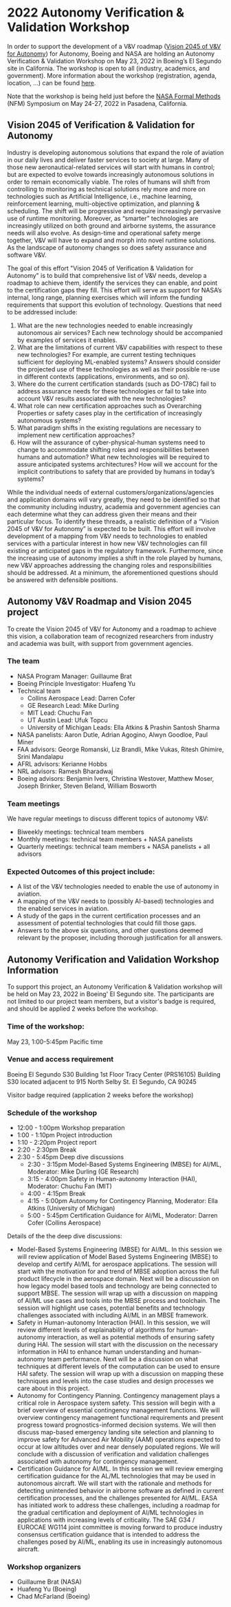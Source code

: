 # 2022 Autonomy Verification & Validation Workshop

In order to support the development of a V&V roadmap ([Vision 2045 of V&V for Autonomy](#vision-2045-of-verification-&-validation-for-autonomy)) for Autonomy, Boeing and NASA are holding an Autonomy Verification & Validation Workshop on May 23, 2022 in Boeing’s El Segundo site in California.  The workshop is open to all (industry, academics, and government). More information about the workshop (registration, agenda, location, ...) can be found [here](#autonomy-verification-and-validation-workshop-information).

Note that the workshop is being held just before the <a href="https://nfm2022.caltech.edu/">NASA Formal Methods</a> (NFM) Symposium on May 24-27, 2022 in Pasadena, California.

## Vision 2045 of Verification & Validation for Autonomy

Industry is developing autonomous solutions that expand the role of aviation in our daily lives and deliver faster services to society at large. Many of those new aeronautical-related services will start with humans in control; but are expected to evolve towards increasingly autonomous solutions in order to remain economically viable. The roles of humans will shift from controlling to monitoring as technical solutions rely more and more on technologies such as Artificial Intelligence, i.e., machine learning, reinforcement learning, multi-objective optimization, and planning & scheduling. The shift will be progressive and require increasingly pervasive use of runtime monitoring. Moreover, as “smarter” technologies are increasingly utilized on both ground and airborne systems, the assurance needs will also evolve. As design-time and operational safety merge together, V&V will have to expand and morph into novel runtime solutions. As the landscape of autonomy changes so does safety assurance and software V&V.

The goal of this effort "Vision 2045 of Verification & Validation for Autonomy" is to build that comprehensive list of V&V needs, develop a roadmap to achieve them, identify the services they can enable, and point to the certification gaps they fill. This effort will serve as support for NASA’s internal, long range, planning exercises which will inform the funding requirements that support this evolution of technology. Questions that need to be addressed include:
1. What are the new technologies needed to enable increasingly autonomous air services? Each new technology should be accompanied by examples of services it enables.
2. What are the limitations of current V&V capabilities with respect to these new technologies? For example, are current testing techniques sufficient for deploying ML-enabled systems? Answers should consider the projected use of these technologies as well as their possible re-use in different contexts (applications, environments, and so on).
3. Where do the current certification standards (such as DO-178C) fail to address assurance needs for these technologies or fail to take into account V&V results associated with the new technologies?
4. What role can new certification approaches such as Overarching Properties or safety cases play in the certification of increasingly autonomous systems?
5. What paradigm shifts in the existing regulations are necessary to implement new certification approaches?
6. How will the assurance of cyber-physical-human systems need to change to accommodate shifting roles and responsibilities between humans and automation? What new technologies will be required to assure anticipated systems architectures? How will we account for the implicit contributions to safety that are provided by humans in today’s systems?

While the individual needs of external customers/organizations/agencies and application domains will vary greatly, they need to be identified so that the community including industry, academia and government agencies can each determine what they can address given their means and their particular focus. To identify these threads, a realistic definition of a “Vision 2045 of V&V for Autonomy” is expected to be built. This effort will involve development of a mapping from V&V needs to technologies to enabled services with a particular interest in how new V&V technologies can fill existing or anticipated gaps in the regulatory framework. Furthermore, since the increasing use of autonomy implies a shift in the role played by humans, new V&V approaches addressing the changing roles and responsibilities should be addressed. At a minimum, the aforementioned questions should be answered with defensible positions. 

## Autonomy V&V Roadmap and Vision 2045 project
To create the Vision 2045 of V&V for Autonomy and a roadmap to achieve this vision, a collaboration team of recognized researchers from industry and academia was built, with support from government agencies.

### The team
- NASA Program Manager: Guillaume Brat
- Boeing Principle Investigator: Huafeng Yu
- Technical team
   - Collins Aerospace Lead: Darren Cofer
   - GE Research Lead: Mike Durling
   - MIT Lead: Chuchu Fan
   - UT Austin Lead: Ufuk Topcu
   - University of Michigan Leads: Ella Atkins & Prashin Santosh Sharma 
- NASA panelists: Aaron Dutle, Adrian Agogino, Alwyn Goodloe, Paul Miner
- FAA advisors: George Romanski, Liz Brandli, Mike Vukas, Ritesh Ghimire, Srini Mandalapu
- AFRL advisors: Kerianne Hobbs
- NRL advisors: Ramesh Bharadwaj
- Boeing advisors: Benjamin Ivers, Christina Westover, Matthew Moser, Joseph Brinker, Steven Beland, William Bosworth

### Team meetings
We have regular meetings to discuss different topics of autonomy V&V:
- Biweekly meetings: technical team members
- Monthly meetings:  technical team members + NASA panelists
- Quarterly meetings: technical team members + NASA panelists + all advisors

### Expected Outcomes of this project include:
- A list of the V&V technologies needed to enable the use of autonomy in aviation.
- A mapping of the V&V needs to (possibly AI-based) technologies and the enabled services in aviation.
- A study of the gaps in the current certification processes and an assessment of potential technologies that could fill those gaps.
- Answers to the above six questions, and other questions deemed relevant by the proposer, including thorough justification for all answers.

## Autonomy Verification and Validation Workshop Information
To support this project, an Autonomy Verification \& Validation workshop will be held on May 23, 2022 in Boeing' El Segundo site. The participants are not limited to our project team members, but a visitor's badge is required, and should be applied 2 weeks before the workshop.

### Time of the workshop:
May 23, 1:00-5:45pm Pacific time

### Venue and access requirement
Boeing El Segundo S30 Building
1st Floor Tracy Center (PRS16105)
Building S30 located adjacent to 915 North Selby St.
El Segundo, CA 90245

Visitor badge required (application 2 weeks before the workshop)

### Schedule of the workshop
- 12:00 - 1:00pm Workshop preparation
- 1:00 - 1:10pm Project introduction
- 1:10 - 2:20pm Project report
- 2:20 - 2:30pm  Break
- 2:30 - 5:45pm Deep dive discussions
   - 2:30 - 3:15pm Model-Based Systems Engineering (MBSE) for AI/ML, Moderator: Mike Durling (GE Research)
   - 3:15 - 4:00pm Safety in Human-autonomy Interaction (HAI), Moderator: Chuchu Fan (MIT)
   - 4:00 - 4:15pm Break
   - 4:15 - 5:00pm Autonomy for Contingency Planning, Moderator: Ella Atkins (University of Michigan)
   - 5:00 - 5:45pm Certification Guidance for AI/ML, Moderator: Darren Cofer (Collins Aerospace)

Details of the the deep dive discussions:
- Model-Based Systems Engineering (MBSE) for AI/ML. In this session we will review application of Model Based Systems Engineering (MBSE) to develop and certify AI/ML for aerospace applications. The session will start with the motivation for and trend of MBSE adoption across the full product lifecycle in the aerospace domain. Next will be a discussion on how legacy model based tools and technology are being connected to support MBSE. The session will wrap up with a discussion on mapping of AI/ML use cases and tools into the MBSE process and toolchain. The session will highlight use cases, potential benefits and technology challenges associated with including AI/ML in an MBSE framework. 
- Safety in Human-autonomy Interaction (HAI). In this session, we will review different levels of explainability of algorithms for human-autonomy interaction, as well as potential methods of ensuring safety during HAI. The session will start with the discussion on the necessary information in HAI to enhance human understanding and human-autonomy team performance. Next will be a discussion on what techniques at different levels of the computation can be used to ensure HAI safety. The session will wrap up with a discussion on mapping these techniques and levels into the case studies and design processes we care about in this project.
- Autonomy for Contingency Planning. Contingency management plays a critical role in Aerospace system safety. This session will begin with a brief overview of essential contingency management functions. We will overview contingency management functional requirements and present progress toward prognostics-informed decision systems. We will then discuss map-based emergency landing site selection and planning to improve safety for Advanced Air Mobility (AAM) operations expected to occur at low altitudes over and near densely populated regions.  We will conclude with a discussion of verification and validation challenges associated with autonomy for contingency management. 
- Certification Guidance for AI/ML. In this session we will review emerging certification guidance for the AL/ML technologies that may be used in autonomous aircraft.  We will start with the rationale and methods for detecting unintended behavior in airborne software as defined in current certification processes, and the challenges presented for AI/ML.  EASA has initiated work to address these challenges, including a roadmap for the gradual certification and deployment of AI/ML technologies in applications with increasing levels of criticality.  The SAE G34 / EUROCAE WG114 joint committee is moving forward to produce industry consensus certification guidance that is intended to address the challenges posed by AI/ML, enabling its use in increasingly autonomous aircraft.  

### Workshop organizers

- Guillaume Brat (NASA)
- Huafeng Yu (Boeing)
- Chad McFarland (Boeing)


